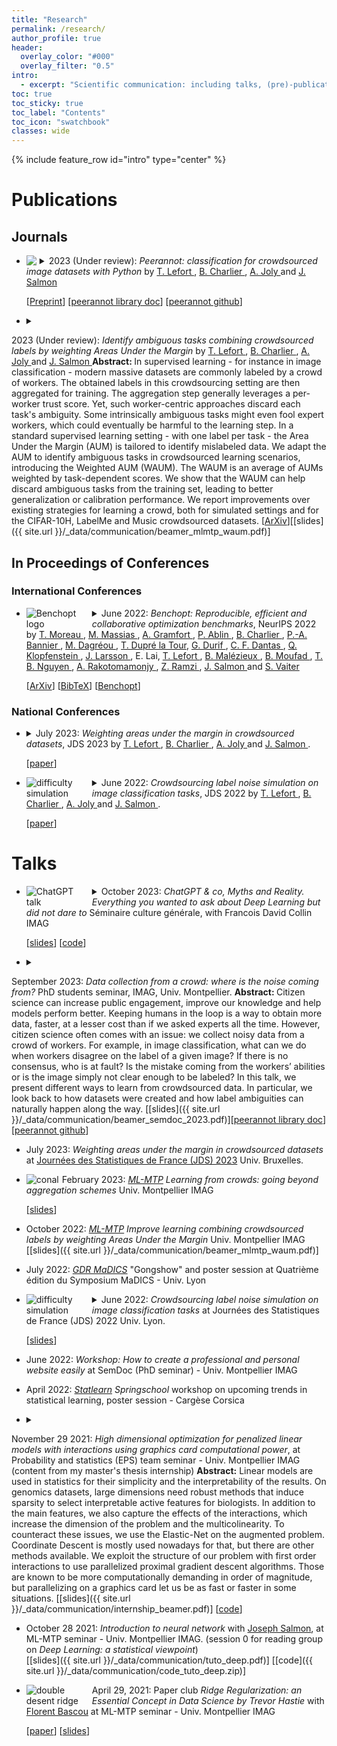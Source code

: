 ```yaml
---
title: "Research"
permalink: /research/
author_profile: true
header:
  overlay_color: "#000"
  overlay_filter: "0.5"
intro:
  - excerpt: "Scientific communication: including talks, (pre)-publications, code and slides when available. *In fine* the serious page."
toc: true
toc_sticky: true
toc_label: "Contents"
toc_icon: "swatchbook"
classes: wide
---
```


{% include feature_row id="intro" type="center" %}

# Publications

## Journals

<ul>
<li><details>
<summary>
  <img src="{{ site.url }}/_data/images/pipeline_peerannot.png" style="max-width: 100px; height: auto; float: left; margin-right: 5px;">
2023 (Under review): <i>Peerannot: classification for crowdsourced image datasets with Python</i>
by  <a href="https://tanglef.github.io/">T. Lefort </a>, <a href="https://imag.umontpellier.fr/~charlier/index.php?page=index">B. Charlier </a>, <a href="http://www-sop.inria.fr/members/Alexis.Joly/wiki/pmwiki.php"> A. Joly </a> and <a href="http://josephsalmon.eu/">J. Salmon </a> </summary>
<b> Abstract: </b>
Crowdsourcing is a quick and easy way to collect labels for large datasets, involving many workers. However, workers often disagree with each other. Sources of error can arise from the workers’ skills, but also from the intrinsic difficulty of the task. We present peerannot: a Python library for managing and learning from crowdsourced labels for classification. Our library allows users to aggregate labels from common noise models or train a deep learning-based classifier directly from crowdsourced labels. In addition, we provide an identification module to easily explore the task difficulty of datasets and worker capabilities. </details>
</li>
<p>
  [<a href="https://tanglef.github.io/computo_2023/">Preprint</a>]
  [<a href="https://peerannot.github.io/">peerannot library doc</a>]
  [<a href="https://github.com/peerannot/peerannot">peerannot github</a>]
</p>
</ul>

- <details><summary>
2023 (Under review): <i>Identify ambiguous tasks combining crowdsourced labels by weighting Areas Under the Margin</i>
by <a href="https://tanglef.github.io/">T. Lefort </a>, <a href="https://imag.umontpellier.fr/~charlier/index.php?page=index">B. Charlier </a>, <a href="http://www-sop.inria.fr/members/Alexis.Joly/wiki/pmwiki.php"> A. Joly </a> and <a href="http://josephsalmon.eu/">J. Salmon </a> </summary>
<b> Abstract: </b>
     In supervised learning - for instance in image classification - modern massive datasets are commonly labeled by a crowd of workers. The obtained labels in this crowdsourcing setting are then aggregated for training. The aggregation step generally leverages a per-worker trust score. Yet, such worker-centric approaches discard each task's ambiguity. Some intrinsically ambiguous tasks might even fool expert workers, which could eventually be harmful to the learning step. In a standard supervised learning setting - with one label per task - the Area Under the Margin (AUM) is tailored to identify mislabeled data. We adapt the AUM to identify ambiguous tasks in crowdsourced learning scenarios, introducing the Weighted AUM (WAUM). The WAUM is an average of AUMs weighted by task-dependent scores. We show that the WAUM can help discard ambiguous tasks from the training set, leading to better generalization or calibration performance. We report improvements over existing strategies for learning a crowd, both for simulated settings and for the CIFAR-10H, LabelMe and Music crowdsourced datasets. </details>
\[[ArXiv](https://arxiv.org/abs/2209.15380)\]\[[slides]({{ site.url }}/_data/communication/beamer_mlmtp_waum.pdf)\]


## In Proceedings of Conferences

### International Conferences

<ul>
<li><details>
<summary>
  <img src="{{ site.url }}/_data/images/logo_benchopt.png" alt="Benchopt logo" style="max-width: 100px; height: auto; float: left; margin-right: 5px;">
June 2022: <i>Benchopt: Reproducible, efficient and collaborative optimization benchmarks</i>, NeurIPS 2022 by <a href="https://tommoral.github.io/about.html">T. Moreau </a>,  <a href="https://mathurinm.github.io/">M. Massias </a>, <a href="http://alexandre.gramfort.net/">A. Gramfort </a>, <a href="https://pierreablin.com/">P. Ablin </a>, <a href="https://imag.umontpellier.fr/~charlier/index.php?page=index">B. Charlier </a>,  <a href="https://twitter.com/el_pa_b">P.-A. Bannier </a>,  <a href="https://deepai.org/profile/mathieu-dagreou"> M. Dagréou </a>, <a href="https://tomdlt.github.io/#about_me">T. Dupré la Tour</a>, <a href="https://gdurif.perso.math.cnrs.fr/">G. Durif </a>, <a href="https://cassiofragadantas.github.io/">C. F. Dantas </a>, <a href="https://klopfe.github.io/">Q. Klopfenstein </a>, <a href="https://larssonjohan.com/">J. Larsson </a>, E. Lai, <a href="https://tanglef.github.io/">T. Lefort </a>, <a href="https://www.google.com/url?sa=t&rct=j&q=&esrc=s&source=web&cd=&cad=rja&uact=8&ved=2ahUKEwj60YnA0Nz4AhVG0RoKHeXaDxoQFnoECAsQAQ&url=https%3A%2F%2Ffr.linkedin.com%2Fin%2Fbenoit-malezieux-203283148&usg=AOvVaw38uDhnW-gQfAo8_Xfi3fm1">B. Malézieux </a>, <a href="https://t.co/Z0XdSWDuBp">B. Moufad </a>, <a href="https://tbng.github.io/">T. B. Nguyen </a>, <a href="https://twitter.com/rakotal1">A. Rakotomamonjy </a>, <a href="https://zaccharieramzi.fr/">Z. Ramzi </a>, <a href="http://josephsalmon.eu/">J. Salmon </a> and <a href="http://samuelvaiter.com/"> S. Vaiter </a></summary>
<b> Abstract: </b>
Numerical validation is at the core of machine learning research as it allows to assess the actual impact of new methods, and to confirm the agreement between theory and practice. Yet, the rapid development of the field poses several challenges: researchers are confronted with a profusion of methods to compare, limited transparency and consensus on best practices, as well as tedious re-implementation work. As a result, validation is often very partial, which can lead to wrong conclusions that slow down the progress of research. We propose Benchopt, a collaborative framework to automate, reproduce and publish optimization benchmarks in machine learning across programming languages and hardware architectures. Benchopt simplifies benchmarking for the community by providing an off-the-shelf tool for running, sharing and extending experiments. To demonstrate its broad usability, we showcase benchmarks on three standard learning tasks: l2-regularized logistic regression, Lasso, and ResNet18 training for image classification.These benchmarks highlight key practical findings that give a more nuanced view of the state-of-the-art fort hese problems, showing that for practical evaluation, the devil is in the details. We hope that Benchopt will foster collaborative work in the community hence improving the reproducibility of research findings. </details></li>
<p>
  [<a href="https://arxiv.org/pdf/2206.13424.pdf">ArXiv</a>]
  [<a href="https://scholar.google.com/scholar_lookup?arxiv_id=2206.13424">BibTeX</a>]
  [<a href="https://benchopt.github.io/">Benchopt</a>]
</p>
</ul>

### National Conferences

<ul>
  <li>
    <details>
      <summary>
        July 2023: <i>Weighting areas under the margin in crowdsourced datasets</i>, JDS 2023 by  <a href="https://tanglef.github.io/">T. Lefort </a>, <a href="https://imag.umontpellier.fr/~charlier/index.php?page=index">B. Charlier </a>, <a href="http://www-sop.inria.fr/members/Alexis.Joly/wiki/pmwiki.php"> A. Joly </a> and <a href="http://josephsalmon.eu/">J. Salmon </a>.
      </summary>
      <b>Abstract:</b>
In supervised learning — for instance in image classification — modern massive datasets are commonly labeled by a crowd of workers. Labeling errors can happen because of the workers abilities or tasks identification difficulty. Some intrinsically ambiguous tasks might fool expert workers, which could eventually be harmful to the learning step. In a standard supervised learning setting — with one label per task — the Area Under the Margin (AUM) is tailored to identify mislabeled data. We adapt the AUM to identify ambiguous tasks in crowdsourced learning scenarios, introducing the Weighted AUM (WAUM). The WAUM is an average of AUMs weighted by task-dependent scores. We show that the WAUM can help discard ambiguous tasks from the training set, leading to better generalization or calibration performance.
    </details>
    <p>
      [<a href="{{ site.url }}/_data/communication/papers/jds23.pdf">paper</a>]
    </p>
  </li>
</ul>
<ul>
  <li>
    <details>
      <summary>
        <img src="{{ site.url }}/_data/images/prob_diff.png" alt="difficulty simulation" style="max-width: 100px; height: auto; float: left; margin-right: 5px;">
        June 2022: <i>Crowdsourcing label noise simulation on image classification tasks</i>, JDS 2022 by  <a href="https://tanglef.github.io/">T. Lefort </a>, <a href="https://imag.umontpellier.fr/~charlier/index.php?page=index">B. Charlier </a>, <a href="http://www-sop.inria.fr/members/Alexis.Joly/wiki/pmwiki.php"> A. Joly </a> and <a href="http://josephsalmon.eu/">J. Salmon </a>.
      </summary>
      <b>Abstract:</b>
      It is common to collect labeled datasets using crowdsourcing. Yet, label quality depends deeply on the task difficulty and on the workers' abilities. With such datasets, the lack of ground truth makes it hard to assess the quality of annotations. There are few open-access crowdsourced datasets, and even fewer that provide both heterogeneous tasks in difficulty and all workers' answers before the aggregation. We propose a new crowdsourcing simulation framework with quality control. This allows us to evaluate different empirical learning strategies empirically from the obtained labels. Our goal is to separate different sources of noise: workers that do not provide any information on the true label against poorly performing workers, useful on easy tasks.
    </details>
    <p>
      [<a href="{{ site.url }}/_data/communication/papers/jds22.pdf">paper</a>]
    </p>
  </li>
</ul>

# Talks

<ul>
  <li>
    <details>
      <summary>
        <img src="{{ site.url }}/_data/images/chat_gpt_talk.png" alt="ChatGPT talk" style="max-width: 100px; height: auto; float: left; margin-right: 5px;">
        October 2023: <i>ChatGPT & co, Myths and Reality. Everything you wanted to ask about Deep Learning but did not dare to</i> Séminaire culture générale, with Francois David Collin IMAG
      </summary>
      <b>Abstract:</b>
      Many of us have seen the strong impact of so-called Deep Learning technologies for some time now. This is particularly true of their "generative" side, with Large Language Models (LLMs) such as ChatGPT, GPT-4, etc., whose use has become widespread in higher education, inviting teaching staff to question these tools, from their creation to their use. Here, we offer an overview of Deep Learning, taking a look at what data-driven learning is, and introducing the flagship of these new technologies: LLMs, their development, and uses.
    </details>
    <p>
      [<a href="{{ site.url }}/_data/chatgpt_talk/public/index.html">slides</a>]
      [<a href="https://plmlab.math.cnrs.fr/francoisdavid.collin/chatgpt-imag-talk">code</a>]
    </p>
  </li>
</ul>


- <details><summary>
September 2023: <i>Data collection from a crowd: where is the noise coming from? </i>PhD students seminar, IMAG, Univ. Montpellier.</summary> <b> Abstract: </b>
Citizen science can increase public engagement, improve our knowledge and help models perform better. Keeping humans in the loop is a way to obtain more data, faster, at a lesser cost than if we asked experts all the time. However, citizen science often comes with an issue: we collect noisy data from a crowd of workers. For example, in image classification, what can we do when workers disagree on the label of a given image? If there is no consensus, who is at fault? Is the mistake coming from the workers’ abilities or is the image simply not clear enough to be labeled? In this talk, we present different ways to learn from crowdsourced data. In particular, we look back to how datasets were created and how label ambiguities can naturally happen along the way. </details>
\[[slides]({{ site.url }}/_data/communication/beamer_semdoc_2023.pdf)\]\[[peerannot library doc](https://peerannot.github.io/)\] \[[peerannot github](https://github.com/peerannot/peerannot)\]

- July 2023: *Weighting areas under the margin in crowdsourced datasets* at [Journées des Statistiques de France (JDS) 2023](https://jds2023.sciencesconf.org/resource/page/id/19) Univ. Bruxelles.


<ul>
  <li>
    <img src="{{ site.url }}/_data/images/conal.png" alt="conal" style="max-width: 100px; height: auto; float: left; margin-right: 5px;">
    February 2023: <a href="https://groupes.renater.fr/wiki/ml-mtp/index"><i>ML-MTP</i></a> <i>Learning from crowds: going beyond aggregation schemes</i> Univ. Montpellier IMAG
    <p>
      [<a href="https://groupes.renater.fr/wiki/ml-mtp/_media/wiki/beamer.pdf">slides</a>]
    </p>
  </li>
</ul>


- October 2022: [*ML-MTP*](https://groupes.renater.fr/wiki/ml-mtp/index) *Improve learning combining crowdsourced labels by weighting Areas Under the Margin* Univ. Montpellier IMAG \[[slides]({{ site.url }}/_data/communication/beamer_mlmtp_waum.pdf)\]

- July 2022: [*GDR MaDICS*](https://www.madics.fr/event/symposium-madics-4/) "Gongshow" and poster session at Quatrième édition du Symposium MaDICS - Univ. Lyon


<ul>
  <li>
    <details>
      <summary>
        <img src="{{ site.url }}/_data/images/prob_diff.png" alt="difficulty simulation" style="max-width: 100px; height: auto; float: left; margin-right: 5px;">
        June 2022: <i>Crowdsourcing label noise simulation on image classification tasks</i> at Journées des Statistiques de France (JDS) 2022 Univ. Lyon.
      </summary>
      <b>Abstract:</b>
      It is common to collect labeled datasets using crowdsourcing. Yet, label quality depends deeply on the task difficulty and on the workers' abilities. With such datasets, the lack of ground truth makes it hard to assess the quality of annotations. There are few open-access crowdsourced datasets, and even fewer that provide both heterogeneous tasks in difficulty and all workers' answers before the aggregation. We propose a new crowdsourcing simulation framework with quality control. This allows us to evaluate different empirical learning strategies empirically from the obtained labels. Our goal is to separate different sources of noise: workers that do not provide any information on the true label against poorly performing workers, useful on easy tasks.
    </details>
    <p>
      [<a href="{{ site.url }}/_data/communication/beamer_jds_tlefort.pdf">slides</a>]
    </p>
  </li>
</ul>


- June 2022: <i>Workshop: How to create a professional and personal website easily </i> at SemDoc (PhD seminar) - Univ. Montpellier IMAG

- April 2022: [*Statlearn*](https://www.sfds.asso.fr/fr/group/activites_et_parrainages/activites_de_la_sfds/569-statlearn/) *Springschool* workshop on upcoming trends in statistical learning, poster session - Cargèse Corsica

- <details><summary>
November 29 2021: <i>High dimensional optimization for penalized linear models with interactions using graphics card computational power</i>, at Probability and statistics (EPS) team seminar - Univ. Montpellier IMAG (content from my master's thesis internship)</summary> <b>Abstract:</b>
Linear models are used in statistics for their simplicity and the interpretability of the results.
On genomics datasets, large dimensions need robust methods that induce sparsity to select interpretable active features for biologists. In addition to the main features, we also capture the effects of the interactions, which increase the dimension of the problem and the multicolinearity.
To counteract these issues, we use the Elastic-Net on the augmented problem. Coordinate Descent is mostly used nowadays for that, but there are other methods available.
We exploit the structure of our problem with first order interactions to use parallelized proximal gradient descent algorithms.
Those are known to be more computationally demanding in order of magnitude, but parallelizing on a graphics card let us be as fast or faster in some situations.</details>
\[[slides]({{ site.url }}/_data/communication/internship_beamer.pdf)\]
\[[code](https://github.com/tanglef/interactionsmodel)\]

- October 28 2021: *Introduction to neural network* with [Joseph Salmon](http://josephsalmon.eu/), at ML-MTP seminar - Univ. Montpellier IMAG. (session 0 for reading group on *Deep Learning: a statistical viewpoint*)<br>
\[[slides]({{ site.url }}/_data/communication/tuto_deep.pdf)\] \[[code]({{ site.url }}/_data/communication/code_tuto_deep.zip)\]


<ul>
  <li>
    <img src="{{ site.url }}/_data/images/ridge_dd.png" alt="double desent ridge" style="max-width: 100px; height: auto; float: left; margin-right: 5px;">
    April 29, 2021: Paper club <i>Ridge Regularization: an Essential Concept in Data Science by Trevor Hastie</i> with <a href="https://bascouflorent.github.io/">Florent Bascou</a> at ML-MTP seminar - Univ. Montpellier IMAG
    <p>
      [<a href="https://arxiv.org/pdf/2006.00371.pdf">paper</a>]
      [<a href="{{ site.url }}/_data/communication/ridge_ml_mtp.pdf">slides</a>]
    </p>
  </li>
</ul>
